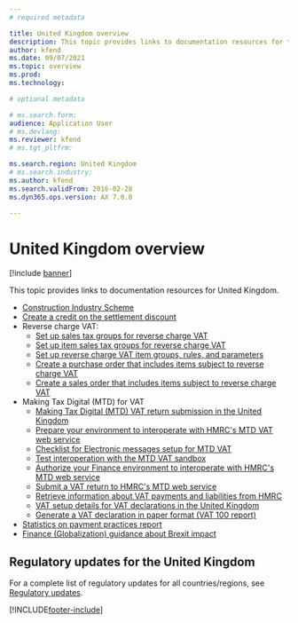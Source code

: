 ```yaml
---
# required metadata

title: United Kingdom overview
description: This topic provides links to documentation resources for the United Kingdom. 
author: kfend
ms.date: 09/07/2021
ms.topic: overview
ms.prod: 
ms.technology: 

# optional metadata

# ms.search.form: 
audience: Application User
# ms.devlang: 
ms.reviewer: kfend
# ms.tgt_pltfrm: 

ms.search.region: United Kingdom
# ms.search.industry: 
ms.author: kfend
ms.search.validFrom: 2016-02-28
ms.dyn365.ops.version: AX 7.0.0

---
```


# United Kingdom overview

[!include [banner](../includes/banner.md)]

This topic provides links to documentation resources for United Kingdom. 

- [Construction Industry Scheme](emea-gbr-cis-construction-industry-scheme.md)
- [Create a credit on the settlement discount](tasks/gb-00009-credit-note-settlement-discount.md)
- Reverse charge VAT:
  - [Set up sales tax groups for reverse charge VAT](tasks/gb-00002-sales-tax-groups-reverse-charge-vat.md)
  - [Set up item sales tax groups for reverse charge VAT](tasks/gb-00002-item-sales-tax-groups-reverse-charge-vat.md)
  - [Set up reverse charge VAT item groups, rules, and parameters](tasks/gb-00002-reverse-charge-vat-item-groups.md)
  - [Create a purchase order that includes items subject to reverse charge VAT](tasks/purchase-order-reverse-charge-vat.md)
  - [Create a sales order that includes items subject to reverse charge VAT](tasks/gb-00002-sales-order.md)
- Making Tax Digital (MTD) for VAT
  - [Making Tax Digital (MTD) VAT return submission in the United Kingdom](emea-gbr-mtd-vat-integration.md)
  - [Prepare your environment to interoperate with HMRC's MTD VAT web service](emea-gbr-mtd-vat-integration-setup.md)
  - [Checklist for Electronic messages setup for MTD VAT](emea-gbr-mtd-vat-integration-em-setup-checklist.md)
  - [Test interoperation with the MTD VAT sandbox](emea-gbr-mtd-vat-integration-sandbox.md)
  - [Authorize your Finance environment to interoperate with HMRC's MTD web service](emea-gbr-mtd-vat-integration-authorization.md) 
  - [Submit a VAT return to HMRC's MTD web service](emea-gbr-mtd-vat-integration-submission.md)
  - [Retrieve information about VAT payments and liabilities from HMRC](emea-gbr-mtd-vat-integration-optional-scenarios.md)
  - [VAT setup details for VAT declarations in the United Kingdom](emea-gbr-mtd-vat-integration-declaration.md )
  - [Generate a VAT declaration in paper format (VAT 100 report)](emea-gbr-mtd-vat-integration-vat100.md)
- [Statistics on payment practices report](emea-gbr-statistics-on-payment-practices-report.md)
- [Finance (Globalization) guidance about Brexit impact](https://businesscenter.mbs.microsoft.com/#contentdetail/GuidanceBrexitImpact)

## Regulatory updates for the United Kingdom

For a complete list of regulatory updates for all countries/regions, see [Regulatory updates](regulatory-updates.md).


[!INCLUDE[footer-include](../../includes/footer-banner.md)]
